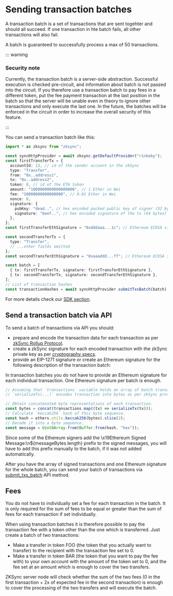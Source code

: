 # Sending transaction batches
A transaction batch is a set of transactions that are sent togehter and should all succeed. If one transaction in hte batch fails, all other transactions will also fail.

A batch is guaranteed to successfully process a max of 50 transactions.

::: warning

### Security note
Currently, the transaction batch is a server-side abstraction. Successful execution is checked 
pre-circuit, and information about batch is not passed into the circuit. If you therefore use a 
transaction batch to pay fees in a different token, put the fee payment transaction at the last position 
in the batch so that the server will be unable even in theory to ignore other transactions and only execute the last one. 
In the future, the batches will be enforced in the circuit in order to increase the overall security of this feature. 

:::

You can send a transaction batch like this:
```typescript
import * as zksync from "zksync";

const syncHttpProvider = await zksync.getDefaultProvider("rinkeby");
const firstTransferTx = {
  accountId: 13, // id of the sender account in the zkSync
  type: "Transfer",
  from: "0x..address1",
  to: "0x..address2",
  token: 0, // id of the ETH token
  amount: "1000000000000000000", // 1 Ether in Wei
  fee: "10000000000000000", // 0.01 Ether in Wei
  nonce: 0,
  signature: {
    pubKey: "dead..", // hex encoded packed public key of signer (32 bytes)
    signature: "beef..", // hex encoded signature of the tx (64 bytes)
  },
};
const firstTransferEthSignature = "0xdddaaa...1c"; // Ethereum ECDSA signature for the first message

const secondTransferTx = {
  type: "Transfer",
  // ...other fields omitted
};
const secondTransferEthSignature = "0xaaaddd...ff"; // Ethereum ECDSA signature for the second message

const batch = [
  { tx: firstTransferTx, signature: firstTransferEthSignature },
  { tx: secondTransferTx, signature: secondTransferEthSignature },
];
// List of transaction hashes
const transactionHashes = await syncHttpProvider.submitTxsBatch(batch);
```

For more details check our [SDK section](https://zksync.io/api/sdk/js/).
## Send a transaction batch via API

To send a batch of transactions via API you should:
-	prepare and encode the transaction data for each transaction as per [zkSync Rollup Protocol]( https://github.com/matter-labs/zksync/blob/master/docs/protocol.md).  
- create a zkSync signature for each encoded transaction with the zkSync private key  as per [cryptography specs]( https://zksync.io/api/sdk/crypto.html). 
-	provide an EIP-1271 signature or create an Ethereum signature for the following description of the transaction batch:

In transaction batches you do not have to provide an Ethereum signature for each individual transaction. One Ethereum signature per batch is enough.

```js
// Assuming that `transactions` variable holds an array of batch transactions, and
// `serializeTx(...)` encodes transaction into bytes as per zkSync protocol.

// Obtain concatenated byte representations of each transaction.
const bytes = concat(transactions.map((tx) => serializeTx(tx)));
// Calculate `keccak256` hash of this byte sequence.
const hash = ethers.utils.keccak256(bytes).slice(2);
// Decode it into a byte sequence.
const message = Uint8Array.from(Buffer.from(hash, "hex"));
```
Since some of the Ethereum signers add the \x19Ethereum Signed Message:\n${messageBytes.length} prefix to the signed messages, you will have to add this prefix manually to the batch, if it was not added automatically.  

After you have the array of signed transactions and one Ethereum signature for the whole batch, you can send your batch of transactions via [submit_txs_batch]( https://zksync.io/api/v0.1.html#submit-txs-batch ) API method.
## Fees
You do not have to individually set a fee for each transaction in the batch. It is only required for the sum of fees to be equal or greater than the sum of fees for each transaction if set individually. 

When using transaction batches it is therefore possible to pay the transaction fee with a token other than the one which is transferred. Just create a batch of two transactions:
-	Make a transfer in token FOO (the token that you actually want to transfer) to the recipient with the transaction fee set to 0.
-	Make a transfer in token BAR (the token that you want to pay the fee with) to your own account with the amount of the token set to 0, and the fee set at an amount which is enough to cover the two transfers.

ZKSync server node will check whether the sum of the two fees (0 in the first transaction + 2x of expected fee in the second transaction) is enough to cover the processing of the two transfers and will execute the batch.
